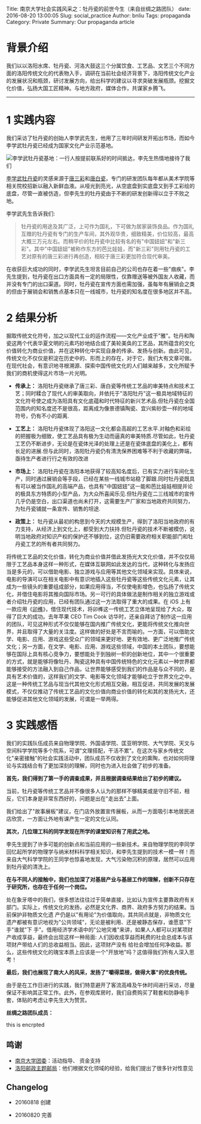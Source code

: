 Title: 南京大学社会实践风采之：牡丹瓷的前世今生（来自丝绸之路团队）
date: 2016-08-20 13:00:05
Slug: social_practice
Author: bnliu
Tags: propaganda
Category: Private
Summary: Our propaganda article

# 背景介绍

我们以以洛阳水席、牡丹瓷、河洛大鼓这三个分属饮食、工艺品、文艺三个不同方面的洛阳传统文化的代表物入手，调研在当前社会经济背景下，洛阳传统文化产业的发展状况和瓶颈，研讨发展方向，给出科学的建议以寻求突破发展瓶颈。挖掘文化价值，弘扬大国工匠精神。与地方政府，媒体合作，共谋家乡腾飞。

---

# 1 实践内容

我们采访了牡丹瓷的创始人李学武先生，他用了三年时间研发开拓出市场，而如今李学武牡丹瓷已经成为国家文化产业示范基地。

![李学武牡丹瓷基地：一行人按提前联系好的时间抵达，李先生热情地接待了我们](imp/shsj.jpg)

[李学武牡丹瓷][1]的灵感来源于[唐三彩][2]和[唐白瓷][3]，专门的研发团队每年都从美术学院等相关院校招新以融入新鲜血液。从哑光到亮光，从空底盘到实底盘又到手工彩绘的底盘，尽管一直被仿造，但李先生的牡丹瓷由于不断的研发创新得以立于不败之地。

李学武先生告诉我们:

> 牡丹瓷的用途及其广泛，上可作为国礼，下可做为居家装饰良品。作为国礼互赠的牡丹瓷有专门的生产车间，其外观华贵，细致精美，价位较高，最高大概三万元左右。而稍平价的牡丹瓷中比较有名的有"中国妞妞"和"新三彩"。其中"中国妞妞"被称作东方的芭比娃娃，而"新三彩"则用牡丹瓷的工艺对原有的唐三彩进行再创造，相较于唐三彩更加符合现代审美。

在收获巨大成功的同时，李学武先生坦言目前自己的公司也存在着一些"痼疾"。李先生提到，牡丹瓷在出口方面具有一定的局限性，仅靠赠送等被外国友人收藏，而并没有专门的出口渠道。同时，牡丹瓷在宣传方面也需加强，虽每年有展销会之类的但由于展销会和销售点基本只在一线城市，牡丹瓷的知名度在很多地区并不高。

# 2 结果分析

掘取传统文化符号，加之以现代工业的运作流程——文化产业成于"雅"。牡丹和陶瓷这两个代表华夏文明的元素巧妙地结合成了美轮美奂的工艺品，其所蕴含的文化价值转化为商业价值，并在这种转化中实现自身的传承、发扬与创新。由此可见，传统文化不仅仅是积淀在历史中的、形而上的存在，对于它，我们大有文章可做。在现代社会，有意识地寻根溯源、探索中国传统文化的人们越来越多，文化所赋予我们的商机使得这片市场一片光明。

- **传承上：** 洛阳牡丹瓷继承了唐三彩、唐白瓷等传统工艺品的审美特点和技术工艺；同时糅合了现代人的审美取向，并依托于"洛阳牡丹"这一极具地域特征的文化符号使之成为洛阳具有文化底蕴和时代特征的新兴艺术品.但牡丹瓷在全国范围内的知名度还不是很高，距离成为像景德镇陶瓷、宜兴紫砂壶一样的地域符号，仍有不小的距离.

- **工艺上：** 洛阳牡丹瓷体现了洛阳这一文化都会高超的工艺水平.对釉色和彩绘的把握极为细致，使工艺品具有极为生动而逼真的审美特质.尽管如此，牡丹瓷工艺仍不断进步，无论是在瓷体光泽的处理上还是在瓷体底盘的美化上，都有长足的进展.但与此同时，洛阳牡丹瓷仍有清洗保养困难等不利于收藏的弊端，亟待生产者进行行之有效的改进

- **市场上：** 洛阳牡丹瓷在洛阳本地获得了较高知名度后，已有实力进行车间化生产，同时通过展销会等手段，已经在某些一线城市站稳了脚跟.同时牡丹瓷既具有可以被当作国礼的高端产品，也具有"中国妞妞"这一能和芭比娃娃相提并论的极具东方特质的小型产品，为大众所喜闻乐见.但牡丹瓷在二三线城市的宣传几乎仍是空白，出口渠道也尚未打开，这需要生产厂家和当地政府共同努力，为牡丹瓷铺就一条宣传、销售的坦途.

- **政策上：** 牡丹瓷从最初的构思到今天的大规模生产，得到了洛阳当地政府的有力支持，从经济上到文化上，都受到大力扶持.但牡丹瓷的技术不断被模仿，说明当地政府对知识产权的保护还不够到位，这仍旧需要政府相关职能部门和牡丹瓷工艺的所有者共同努力。

将传统工艺品的文化价值，转化为商业价值并借此发扬光大文化价值，并不仅仅局限于工艺品本身这样一种形式，在媒体互联网如此发达的当代，这种转化与发扬应当是多元的，可以借助电影、独立游戏与应用等其他文化领域来实现。具体来说，电影的导演可以在相关电影中有意识地插入这些牡丹瓷等这些传统文化元素，让其成为一些镜头的重要组成部分，如果应用得当，不仅使电影增色，也弘扬了传统文化，并借住电影将其推向国际市场。另一可行的具体做法是制作相关的独立游戏或者介绍牡丹瓷的应用，已经有团队通过这一方法取得了重大的成果。在 iOS 上有一款应用《[卯榫][4]》，借住现代技术，将卯榫这一传统工艺立体地呈现给了大众，取得了巨大的成功。去年苹果 CEO Tim Cook 访华时，还亲自拜访了制作这一应用的团队，可见这种形式不仅仅能够在国内推广传统文化，更能将传统文化推向世界，并且取得了大量的关注度。这样做的好处是不言而喻的。一方面，可以借助文学、电影、应用、游戏这些受众广的领域来更好地、更有效地、更广泛地推广传统文化；另一方面，在文学、电影、应用、游戏这些领域，中国的本土团队，要想能够在国际上具有核心竞争力，要想能处于到独树一帜的创新地位，其中一个很重要的方式，就是能够将像牡丹、陶瓷这种具有中国传统特色的文化元素以一种世界都能够接受的方法融入到自己作品，让世界能够感受到我们的作品是与众不同的，是具有艺术价值的，这样我们的文学、电影等文化领域才能够屹立于世界文化之中。这是一种传统工艺品与现当代其他文化形式相互交融，相互促进，共同发展的发展模式，不仅仅推动了传统工艺品的文化价值向商业价值的转化和其的发扬光大，还能够促进其他文化领域的发展，可谓是一举两得。

# 3 实践感悟

我们的实践队伍成员来自物理学院、外国语学院、匡亚明学院、大气学院、天文与空间科学学院等多个院系，可谓"文理搭配，干活不累"。在这次与家乡传统文化"亲密接触"的社会实践活动中，团队成员不仅收到了文化的熏陶，也对如何将理论与实践结合有了更加深刻的理解，同时也为进入社会做了初步的准备。

**首先，我们得到了第一手的调查成果，并且根据调查结果给出了初步的建议。**

当前，牡丹瓷等传统工艺品并不像很多人认为的那样不够精美或是守旧不前，相反，它们本身是非常东西好的，问题是出在"走出去"上面。

我们给出了"故事展板"建议，在门店外放置宣传展板，从而一方面吸引本地居民进店欣赏，一方面让外地有课产生一定的文化认同。

**其次，几位理工科的同学发现在所学的课堂知识有了用武之地。**

李先生提到了许多可能的创新点和当前应用的一些新技术。来自物理学院的李同学回忆起所学的物理学与纳米材料科学相关知识，和李先生提到的技术一模一样！而来自大气科学学院的王同学也惊喜地发现，大气污染物沉积的原理，居然可以应用到牡丹瓷的清洗上。

**在与不同人的接触中，我们也加深了对基层产业与基层工作的理解，创新不只存在于研究所，也存在于任何一个岗位。**

处在象牙塔中的我们，很多想法往往过于简单直接，比如认为宣传主要靠政府有关部门。实际上，传统文化的发扬，必然是文化界、商界、政府多方努力的结果。当前保护非物质文化遗 产仍是以"有用论"为价值取向，其共同点就是，非物质文化遗产都被有意识地视为"公共领域"，无论是被利用、还是被静态保存，谁愿意"下手"谁就"下 手"。借用经济学术语中的"公地灾难"来讲，如果人人都可以对某项财产收成享益，最终会出现这样一种局面: 人们因收成享益而耗费的社会总成本与该项财产带给人们的总收益相当。因此，这项财产没有 给社会增加任何净收益。那么，这些传统文化的瑰宝本质上应该是一个"开放地"吗？这值得我们所有人深入思考！

**最后，我们也展现了南大人的风采，发扬了"嚼得菜根，做得大事"的优良传统。**

由于是在工作日进行的实践，我们特意避开了客流高峰及午休时间进行采访，尽量保证不影响其正常工作。此外，在参观库房时，我们自费购买了鞋套和防静电手套，体贴的考虑让李先生大为赞赏。


**丝绸之路团队成员：**


this is encrpted

## 鸣谢

- [南京大学团委](http://tuanwei.nju.edu.cn/)：活动指导、 资金支持
- [洛阳邮政主题邮局](http://hnly.spb.gov.cn/)：他们根据文化领域的经验，给我们提出了很多针对性意见

## Changelog

- 20160818 创建
- 20160820 完善


  [1]: http://www.lyssmdc.com/
  [2]: http://baike.baidu.com/item/%E5%94%90%E4%B8%89%E5%BD%A9/466
  [3]: http://baike.baidu.com/item/%E5%94%90%E4%BB%A3%E7%99%BD%E7%93%B7?fromtitle=%E5%94%90%E7%99%BD%E7%93%B7&type=syn
  [4]: https://itunes.apple.com/cn/app/sun-mao/id837964581
